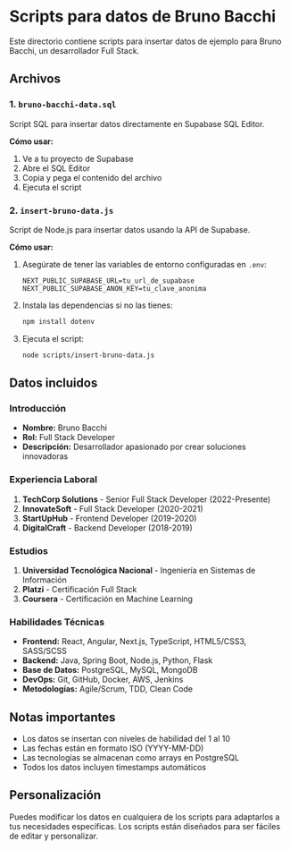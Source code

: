 # Scripts para datos de Bruno Bacchi

Este directorio contiene scripts para insertar datos de ejemplo para Bruno Bacchi, un desarrollador Full Stack.

## Archivos

### 1. `bruno-bacchi-data.sql`
Script SQL para insertar datos directamente en Supabase SQL Editor.

**Cómo usar:**
1. Ve a tu proyecto de Supabase
2. Abre el SQL Editor
3. Copia y pega el contenido del archivo
4. Ejecuta el script

### 2. `insert-bruno-data.js`
Script de Node.js para insertar datos usando la API de Supabase.

**Cómo usar:**
1. Asegúrate de tener las variables de entorno configuradas en `.env`:
   ```
   NEXT_PUBLIC_SUPABASE_URL=tu_url_de_supabase
   NEXT_PUBLIC_SUPABASE_ANON_KEY=tu_clave_anonima
   ```

2. Instala las dependencias si no las tienes:
   ```bash
   npm install dotenv
   ```

3. Ejecuta el script:
   ```bash
   node scripts/insert-bruno-data.js
   ```

## Datos incluidos

### Introducción
- **Nombre:** Bruno Bacchi
- **Rol:** Full Stack Developer
- **Descripción:** Desarrollador apasionado por crear soluciones innovadoras

### Experiencia Laboral
1. **TechCorp Solutions** - Senior Full Stack Developer (2022-Presente)
2. **InnovateSoft** - Full Stack Developer (2020-2021)
3. **StartUpHub** - Frontend Developer (2019-2020)
4. **DigitalCraft** - Backend Developer (2018-2019)

### Estudios
1. **Universidad Tecnológica Nacional** - Ingeniería en Sistemas de Información
2. **Platzi** - Certificación Full Stack
3. **Coursera** - Certificación en Machine Learning

### Habilidades Técnicas
- **Frontend:** React, Angular, Next.js, TypeScript, HTML5/CSS3, SASS/SCSS
- **Backend:** Java, Spring Boot, Node.js, Python, Flask
- **Base de Datos:** PostgreSQL, MySQL, MongoDB
- **DevOps:** Git, GitHub, Docker, AWS, Jenkins
- **Metodologías:** Agile/Scrum, TDD, Clean Code

## Notas importantes

- Los datos se insertan con niveles de habilidad del 1 al 10
- Las fechas están en formato ISO (YYYY-MM-DD)
- Las tecnologías se almacenan como arrays en PostgreSQL
- Todos los datos incluyen timestamps automáticos

## Personalización

Puedes modificar los datos en cualquiera de los scripts para adaptarlos a tus necesidades específicas. Los scripts están diseñados para ser fáciles de editar y personalizar. 